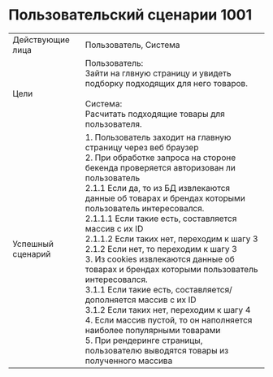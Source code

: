# Пользовательский сценарии 1001

<table>
    <tr>
        <td>Действующие лица</td>
        <td>Пользователь, Система</td>
    </tr>
    <tr>
        <td>Цели</td>
        <td>
        Пользователь: 
            <br>Зайти на глвную страницу и увидеть подборку подходящих для него товаров.
        <br><br>
        Система: 
            <br>Расчитать подходящие товары для пользователя.
        </td>
    </tr>
    <tr>
        <td>Успешный сценарий</td>
        <td>
1. Пользователь заходит на главную страницу через веб браузер<br>
2. При обработке запроса на стороне бекенда проверяется авторизован ли пользователь<br>
    2.1.1 Если да, то из БД извлекаются данные об товарах и брендах которыми пользователь интересовался.<br>
        2.1.1.1 Если такие есть, составляется массив с их ID<br>
        2.1.1.2 Если таких нет, переходим к шагу 3<br>
    2.1.2 Если нет, то переходим к шагу 3<br>
3. Из cookies извлекаются данные об товарах и брендах которыми пользователь интересовался.<br>
        3.1.1 Если такие есть, составляется/дополняется массив с их ID<br>
        3.1.2 Если таких нет, переходим к шагу 4<br>
4. Если массив пустой, то он наполняется наиболее популярными товарами <br>
5. При рендеринге страницы, пользователю выводятся товары из полученного массива <br>

</table>

